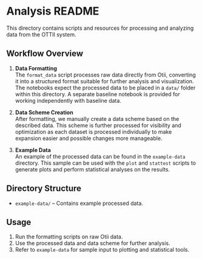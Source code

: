 # Analysis README

This directory contains scripts and resources for processing and analyzing data from the OTTII system.

## Workflow Overview

1. **Data Formatting**  
  The `format_data` script processes raw data directly from Otii, converting it into a structured format suitable for further analysis and visualization. The notebooks expect the processed data to be placed in a `data/` folder within this directory. A separate baseline notebook is provided for working independently with baseline data.

2. **Data Scheme Creation**  
  After formatting, we manually create a data scheme based on the described data. This scheme is further processed for visibility and optimization as each dataset is processed individually to make expansion easier and possible changes more manageable.

3. **Example Data**  
  An example of the processed data can be found in the `example-data` directory. This sample can be used with the `plot` and `stattest` scripts to generate plots and perform statistical analyses on the results.

## Directory Structure

- `example-data/` – Contains example processed data.

## Usage

1. Run the formatting scripts on raw Otii data.
2. Use the processed data and data scheme for further analysis.
3. Refer to `example-data` for sample input to plotting and statistical tools.
